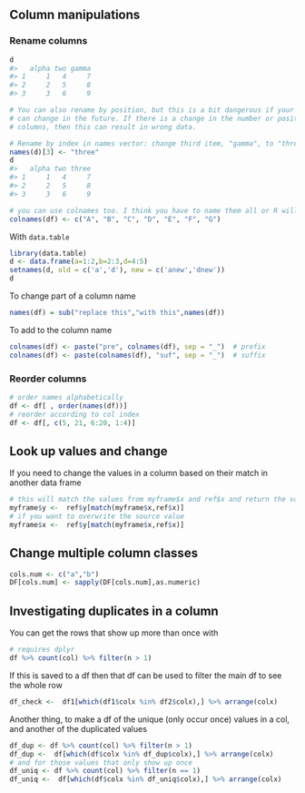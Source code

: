 ## Column manipulations

### Rename columns  
```r
d
#>   alpha two gamma
#> 1     1   4     7
#> 2     2   5     8
#> 3     3   6     9

# You can also rename by position, but this is a bit dangerous if your data
# can change in the future. If there is a change in the number or positions of
# columns, then this can result in wrong data.

# Rename by index in names vector: change third item, "gamma", to "three"
names(d)[3] <- "three"
d
#>   alpha two three
#> 1     1   4     7
#> 2     2   5     8
#> 3     3   6     9

# you can use colnames too. I think you have to name them all or R will start reusing the names you give
colnames(df) <- c("A", "B", "C", "D", "E", "F", "G")
```
With ```data.table```  
```r
library(data.table)
d <- data.frame(a=1:2,b=2:3,d=4:5)
setnames(d, old = c('a','d'), new = c('anew','dnew'))
d
```
To change part of a column name
```r
names(df) = sub("replace this","with this",names(df)) 
```
To add to the column name
```r
colnames(df) <- paste("pre", colnames(df), sep = "_")  # prefix
colnames(df) <- paste(colnames(df), "suf", sep = "_")  # suffix
```
### Reorder columns
```r
# order names alphabetically
df <- df[ , order(names(df))]
# reorder according to col index
df <- df[, c(5, 21, 6:20, 1:4)]
```
## Look up values and change  
If you need to change the values in a column based on their match in another data frame
```r
# this will match the values from myframe$x and ref$x and return the values from ref$y
myframe$y <-  ref$y[match(myframe$x,ref$x)]
# if you want to overwrite the source value
myframe$x <-  ref$y[match(myframe$x,ref$x)]
```
## Change multiple column classes
```r
cols.num <- c("a","b")
DF[cols.num] <- sapply(DF[cols.num],as.numeric)
```
## Investigating duplicates in a column
You can get the rows that show up more than once with
```r
# requires dplyr
df %>% count(col) %>% filter(n > 1)
```
If this is saved to a df then that df can be used to filter the main df to see the whole row
```r
df_check <-  df1[which(df1$colx %in% df2$colx),] %>% arrange(colx)
```
Another thing, to make a df of the unique (only occur once) values in a col, and another of the duplicated values
```r
df_dup <- df %>% count(col) %>% filter(n > 1)
df_dup <-  df[which(df$colx %in% df_dup$colx),] %>% arrange(colx)
# and for those values that only show up once
df_uniq <- df %>% count(col) %>% filter(n == 1)
df_uniq <-  df[which(df$colx %in% df_uniq$colx),] %>% arrange(colx)
```
